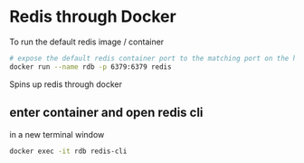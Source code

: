 # Redis through Docker
To  run the default redis image / container
```bash
# expose the default redis container port to the matching port on the host
docker run --name rdb -p 6379:6379 redis
```
Spins up redis through docker

## enter container and open redis cli
in a new terminal window
```bash
docker exec -it rdb redis-cli
```
